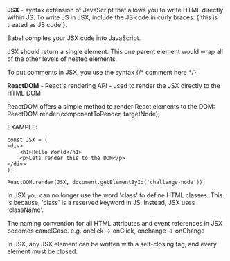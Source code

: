 **JSX** - syntax extension of JavaScript that allows you to write HTML directly within JS. 
To write JS in JSX, include the JS code in curly braces: {'this is treated as JS code'}.

Babel compiles your JSX code into JavaScript.

JSX should return a single element. This one parent element would wrap all of the other levels of nested elements.

To put comments in JSX, you use the syntax {/* comment here */}

**ReactDOM** - React's rendering API - used to render the JSX directly to the HTML DOM

ReactDOM offers a simple method to render React elements to the DOM:
ReactDOM.render(componentToRender, targetNode);

EXAMPLE:
```REACT Code
const JSX = (
<div>
	<h1>Hello World</h1>
	<p>Lets render this to the DOM</p>
</div>
);

ReactDOM.render(JSX, document.getElementById('challenge-node'));
```

In JSX you can no longer use the word 'class' to define HTML classes. This is because, 'class' is a reserved keyword in JS. Instead, JSX uses 'className'.

The naming convention for all HTML attributes and event references in JSX becomes camelCase.
e.g. onclick -> onClick, onchange -> onChange

In JSX, any JSX element can be written with a self-closing tag, and every element must be closed. 
